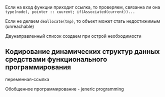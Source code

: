 Если на вход функции приходит ссылка, то проверяем, связанна ли она `type(node), pointer :: cuurent; if(Associated(current))...`

Если не делаем `deallocate(tmp)`, то объект может стать недостижимым (unreachable)


Двунаправленный список создаем при острой необходимости

## Кодирование динамических структур данных средствами функционального программирования

переменная-ссылка

Обобщенное программирование - jeneric programming

